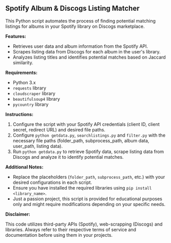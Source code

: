 ## Spotify Album & Discogs Listing Matcher

This Python script automates the process of finding potential matching listings for albums in your Spotify library on Discogs marketplace.

**Features:**

* Retrieves user data and album information from the Spotify API.
* Scrapes listing data from Discogs for each album in the user's library.
* Analyzes listing titles and identifies potential matches based on Jaccard similarity.

**Requirements:**

* Python 3.x
* `requests` library
* `cloudscraper` library
* `beautifulsoup4` library
* `pycountry` library

**Instructions:**

1. Configure the script with your Spotify API credentials (client ID, client secret, redirect URL) and desired file paths.
2. Configure `python getdata.py`, `searchlistings.py` and `filter.py` with the necessary file paths (folder_path, subprocess_path, album data, user_path, listing data).
3. Run `python getdata.py` to retrieve Spotify data, scrape listing data from Discogs and analyze it to identify potential matches.

**Additional Notes:**

* Replace the placeholders (`folder_path`, `subprocess_path`, etc.) with your desired configurations in each script.
* Ensure you have installed the required libraries using `pip install <library_name>`.
* Just a passion project, this script is provided for educational purposes only and might require modifications depending on your specific needs.

**Disclaimer:**

This code utilizes third-party APIs (Spotify), web-scrapping (Discogs) and libraries. Always refer to their respective terms of service and documentation before using them in your projects.
